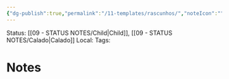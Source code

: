```yaml
---
{"dg-publish":true,"permalink":"/11-templates/rascunhos/","noteIcon":""}
---
```


Status: [[09 - STATUS NOTES/Child\|Child]], [[09 - STATUS NOTES/Calado\|Calado]]
Local: 
Tags:  

# Notes
